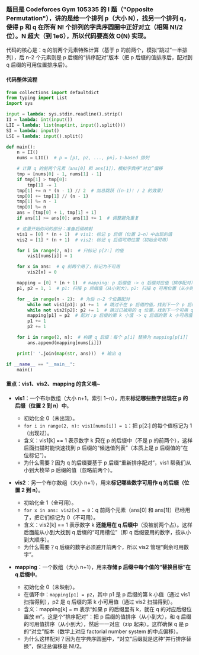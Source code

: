 ### 题目是 Codeforces Gym 105335 的 I 题（"Opposite Permutation"），讲的是给一个排列 p（大小 N），找另一个排列 q，使得 p 和 q 在所有 N! 个排列的字典序圆圈中正好对立（相隔 N!/2 位）。N 超大（到 1e6），所以代码要高效 O(N) 实现。

代码的核心是：q 的前两个元素特殊计算（基于 p 的前两个，模拟“跳过”一半排列），后 n-2 个元素则是 p 后缀的“排序配对”版本（把 p 后缀的值排序后，配对到 q 后缀的可用位置排序后）。

#### 代码整体流程
```python
from collections import defaultdict
from typing import List
import sys

input = lambda: sys.stdin.readline().strip()
II = lambda: int(input())
LII = lambda: list(map(int, input().split()))
SI = lambda: input()
LSI = lambda: input().split()

def main():
    n = II()
    nums = LII()  # p = [p1, p2, ..., pn]，1-based 排列

    # 计算 q 的前两个元素（ans[0] 和 ans[1]），模拟字典序“对立”偏移
    tmp = [nums[0] - 1, nums[1] - 1]
    if tmp[1] > tmp[0]:
        tmp[1] -= 1
    tmp[1] += n * (n - 1) // 2  # 加总跳跃（(n-1)! / 2 的效果）
    tmp[0] += tmp[1] // (n - 1)
    tmp[1] %= n - 1
    tmp[0] %= n
    ans = [tmp[0] + 1, tmp[1] + 1]
    if ans[1] >= ans[0]: ans[1] += 1  # 调整避免重复

    # 这里开始你问的部分：准备后缀映射
    vis1 = [0] * (n + 1)  # vis1: 标记 p 后缀（位置 2~n）中出现的值
    vis2 = [1] * (n + 1)  # vis2: 标记 q 后缀可用位置（初始全可用）

    for i in range(2, n):  # 只标记 p[2:] 的值
        vis1[nums[i]] = 1

    for x in ans:  # q 前两个用了，标记为不可用
        vis2[x] = 0

    mapping = [0] * (n + 1)  # mapping: p 后缀值 -> q 后缀对应值（排序配对）
    p1, p2 = 1, 1  # p1: 扫描 p 后缀值（从小到大），p2: 扫描 q 可用位置（从小到大）

    for _ in range(n - 2):  # 为后 n-2 个位置配对
        while not vis1[p1]: p1 += 1  # 跳过不在 p 后缀的值，找到下一个 p 后缀值
        while not vis2[p2]: p2 += 1  # 跳过已被用的 q 位置，找到下一个可用 q 值
        mapping[p1] = p2  # 配对：p 后缀的第 k 小值 -> q 后缀的第 k 小可用值
        p1 += 1
        p2 += 1

    for i in range(2, n):  # 构建 q 后缀：每个 p[i] 替换为 mapping[p[i]]
        ans.append(mapping[nums[i]])

    print(' '.join(map(str, ans)))  # 输出 q

if __name__ == "__main__":
    main()
```

#### 重点：vis1、vis2、mapping 的含义喵~
- **vis1**：一个布尔数组（大小 n+1，索引 1~n），用来**标记哪些数字出现在 p 的后缀（位置 2 到 n）中**。
  - 初始化全 0（未出现）。
  - `for i in range(2, n): vis1[nums[i]] = 1`：把 p[2:] 的每个值标记为 1（出现过）。
  - 含义：vis1[k] == 1 表示数字 k **只**在 p 的后缀中（不是 p 的前两个），这样后面扫描时能快速找到 p 后缀的“候选值列表”（本质上是 p 后缀值的“在位标记”）。
  - 为什么需要？因为 q 的后缀要基于 p 后缀“重新排序配对”，vis1 帮我们从小到大枚举 p 后缀的值（忽略前两个）。

- **vis2**：另一个布尔数组（大小 n+1），用来**标记哪些数字可用作 q 的后缀（位置 2 到 n）**。
  - 初始化全 1（全可用）。
  - `for x in ans: vis2[x] = 0`：q 前两个元素（ans[0] 和 ans[1]）已经用了，把它们标记为 0（不可用）。
  - 含义：vis2[k] == 1 表示数字 k **还能用在 q 后缀中**（没被前两个占）。这样后面能从小到大找到 q 后缀的“可用槽位”（即 q 后缀要用的数字，按从小到大顺序）。
  - 为什么需要？q 后缀的数字必须避开前两个，所以 vis2 管理“剩余可用数字”。

- **mapping**：一个数组（大小 n+1），用来**存储 p 后缀中每个值的“替换目标”在 q 后缀中**。
  - 初始化全 0（未映射）。
  - 在循环中：`mapping[p1] = p2`，其中 p1 是 p 后缀的第 k 小值（通过 vis1 扫描得到），p2 是 q 后缀的第 k 小可用值（通过 vis2 扫描得到）。
  - 含义：mapping[k] = m 表示“如果 p 的后缀里有 k，就在 q 的对应后缀位置放 m”。这是个“排序配对”：把 p 后缀的值排序（从小到大），和 q 后缀的可用值排序（从小到大），然后一一对应（zip 起来）。这样确保 q 是 p 的“对立”版本（数学上对应 factorial number system 的中点偏移）。
  - 为什么这样配对？因为在字典序圆圈中，“对立”后缀就是这种“并行排序替换”，保证总偏移是 N!/2。
